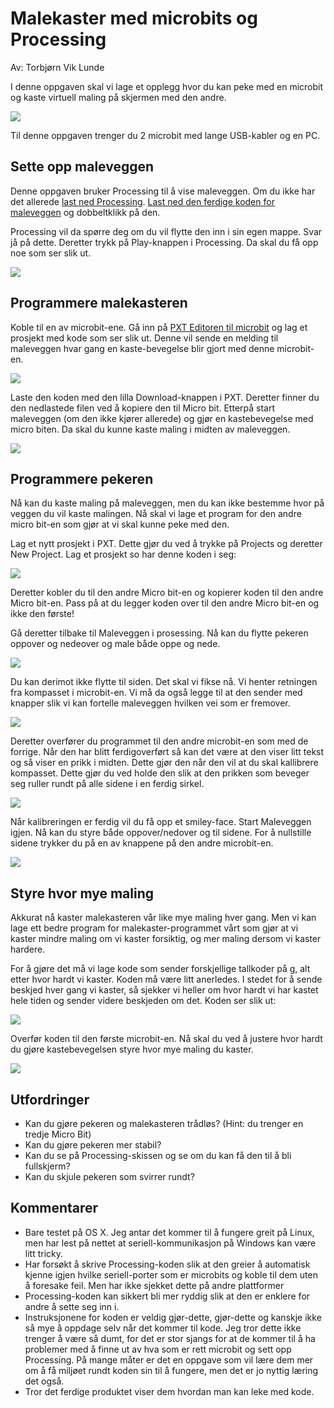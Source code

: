 # Malekaster med microbits og Processing
Av: Torbjørn Vik Lunde

I denne oppgaven skal vi lage et opplegg hvor du kan peke med en microbit og kaste virtuell maling på skjermen med den andre.

![](/img/Bilde.jpeg)

Til denne oppgaven trenger du 2 microbit med lange USB-kabler og en PC.

## Sette opp maleveggen
Denne oppgaven bruker Processing til å vise maleveggen. Om du ikke har det allerede [last ned Processing](https://processing.org/download/?processing). [Last ned den ferdige koden for maleveggen](/Malevegg/Malevegg.pde) og dobbeltklikk på den.

Processing vil da spørre deg om du vil flytte den inn i sin egen mappe. Svar jå på dette. Deretter trykk på Play-knappen i Processing. Da skal du få opp noe som ser slik ut.

![](/img/Processing-1.png)

## Programmere malekasteren
Koble til en av microbit-ene. Gå inn på [PXT Editoren til microbit](https://pxt.microbit.org) og lag et prosjekt med kode som ser slik ut. Denne vil sende en melding til maleveggen hvar gang en kaste-bevegelse blir gjort med denne microbit-en.

![](/img/PXT-1.png)

Laste den koden med den lilla Download-knappen i PXT. Deretter finner du den nedlastede filen ved å kopiere den til Micro bit. Etterpå start maleveggen (om den ikke kjører allerede) og gjør en kastebevegelse med micro biten. Da skal du kunne kaste maling i midten av maleveggen.

![](/img/Processing-2.png)

## Programmere pekeren
Nå kan du kaste maling på maleveggen, men du kan ikke bestemme hvor på veggen du vil kaste malingen. Nå skal vi lage et program for den andre micro bit-en som gjør at vi skal kunne peke med den.

Lag et nytt prosjekt i PXT. Dette gjør du ved å trykke på Projects og deretter New Project. Lag et prosjekt so har denne koden i seg:

![](/img/PXT-2.png)

Deretter kobler du til den andre Micro bit-en og kopierer koden til den andre Micro bit-en. Pass på at du legger koden over til den andre Micro bit-en og ikke den første!

Gå deretter tilbake til Maleveggen i prosessing. Nå kan du flytte pekeren oppover og nedeover og male både oppe og nede.

![](/img/Processing-3.png)

Du kan derimot ikke flytte til siden. Det skal vi fikse nå. Vi henter retningen fra kompasset i microbit-en. Vi må da også legge til at den sender med knapper slik vi kan  fortelle maleveggen hvilken vei som er fremover.

![](/img/PXT-3.png)

Deretter overfører du programmet til den andre microbit-en som med de forrige. Når den har blitt ferdigoverført så kan det være at den viser litt tekst og så viser en prikk i midten. Dette gjør den når den vil at du skal kallibrere kompasset. Dette gjør du ved holde den slik at den prikken som beveger seg ruller rundt på alle sidene i en ferdig sirkel.

![](/img/micro-bit-circle.png)

Når kalibreringen er ferdig vil du få opp et smiley-face. Start Maleveggen igjen. Nå kan du styre både oppover/nedover og til sidene. For å nullstille sidene trykker du på en av knappene på den andre microbit-en.

![](/img/Processing-4.png)

## Styre hvor mye maling
Akkurat nå kaster malekasteren vår like mye maling hver gang. Men vi kan lage ett bedre program for malekaster-programmet vårt som gjør at vi kaster mindre maling om vi kaster forsiktig, og mer maling dersom vi kaster hardere.

For å gjøre det må vi lage kode som sender forskjellige tallkoder på g, alt etter hvor hardt vi kaster. Koden må være litt anerledes. I stedet for å sende beskjed hver gang vi kaster, så sjekker vi heller om hvor hardt vi har kastet hele tiden og sender videre beskjeden om det. Koden ser slik ut:

![](/img/PXT-4.png)

Overfør koden til den første microbit-en. Nå skal du ved å justere hvor hardt du gjøre kastebevegelsen styre hvor mye maling du kaster.

![](/img/Processing-5.png)


## Utfordringer
- Kan du gjøre pekeren og malekasteren trådløs? (Hint: du trenger en tredje Micro Bit)
- Kan du gjøre pekeren mer stabil?
- Kan du se på Processing-skissen og se om du kan få den til å bli fullskjerm?
- Kan du skjule pekeren som svirrer rundt?


## Kommentarer
- Bare testet på OS X. Jeg antar det kommer til å fungere greit på Linux, men har lest på nettet at seriell-kommunikasjon på Windows kan være litt tricky.
- Har forsøkt å skrive Processing-koden slik at den greier å automatisk kjenne igjen hvilke seriell-porter som er microbits og koble til dem uten å foresake feil. Men har ikke sjekket dette på andre plattformer
- Processing-koden kan sikkert bli mer ryddig slik at den er enklere for andre å sette seg inn i.
- Instruksjonene for koden er veldig gjør-dette, gjør-dette og kanskje ikke så mye å oppdage selv når det kommer til kode. Jeg tror dette ikke trenger å være så dumt, for det er stor sjangs for at de kommer til å ha problemer med å finne ut av hva som er rett microbit og sett opp Processing. På mange måter er det en oppgave som vil lære dem mer om å få miljøet rundt koden sin til å fungere, men det er jo nyttig læring det også.
- Tror det ferdige produktet viser dem hvordan man kan leke med kode.